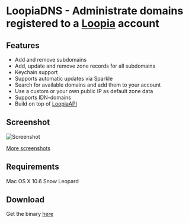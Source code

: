 # LoopiaDNS - Administrate domains registered to a [Loopia](https://loopia.se/ "Loopia website") account

## Features
* Add and remove subdomains
* Add, update and remove zone records for all subdomains
* Keychain support
* Supports automatic updates via Sparkle
* Search for available domains and add them to your account
* Use a custom or your own public IP as default zone data
* Supports IDN-domains
* Build on top of [LoopiaAPI](http://github.com/simonb/LoopiaAPI "LoopiaAPI website")

## Screenshot

![Screenshot](http://simonb.se/system/application/views/images/loopiadns/main.png "Simple use")

[More screenshots](http://simonb.se/apps/loopiadns/ "Application website")

## Requirements

Mac OS X 10.6 Snow Leopard

## Download

Get the binary [here](http://simonb.se/apps/loopiadns/ "Application website")